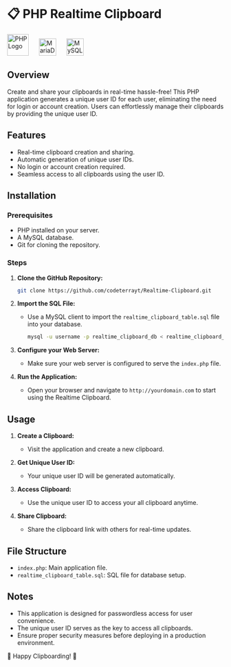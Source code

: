 # 📋 PHP Realtime Clipboard

<img src="https://www.php.net/images/logos/php-logo.svg" alt="PHP Logo" width="50" height="50" style="margin-right: 20px;">

<img src="https://mariadb.com/wp-content/webp-express/webp-images/doc-root/wp-content/uploads/2019/11/mariadb-logo_black-transparent-300x75.png.webp" alt="MariaDB Logo" height="40" style="margin-right: 20px;">

<img src="https://www.mysql.com/common/logos/logo-mysql-170x115.png" alt="MySQL Logo" height="40">


## Overview

Create and share your clipboards in real-time hassle-free! This PHP application generates a unique user ID for each user, eliminating the need for login or account creation. Users can effortlessly manage their clipboards by providing the unique user ID.

## Features

- Real-time clipboard creation and sharing.
- Automatic generation of unique user IDs.
- No login or account creation required.
- Seamless access to all clipboards using the user ID.

## Installation

### Prerequisites

- PHP installed on your server.
- A MySQL database.
- Git for cloning the repository.

### Steps

1. **Clone the GitHub Repository:**

    ```bash
    git clone https://github.com/codeterrayt/Realtime-Clipboard.git
    ```

2. **Import the SQL File:**

    - Use a MySQL client to import the `realtime_clipboard_table.sql` file into your database.

        ```bash
        mysql -u username -p realtime_clipboard_db < realtime_clipboard_table.sql
        ```

3. **Configure your Web Server:**

    - Make sure your web server is configured to serve the `index.php` file.

4. **Run the Application:**

    - Open your browser and navigate to `http://yourdomain.com` to start using the Realtime Clipboard.

## Usage

1. **Create a Clipboard:**

    - Visit the application and create a new clipboard.

2. **Get Unique User ID:**

    - Your unique user ID will be generated automatically.

3. **Access Clipboard:**

    - Use the unique user ID to access your all clipboard anytime.

4. **Share Clipboard:**

    - Share the clipboard link with others for real-time updates.

## File Structure

- `index.php`: Main application file.
- `realtime_clipboard_table.sql`: SQL file for database setup.

## Notes

- This application is designed for passwordless access for user convenience.
- The unique user ID serves as the key to access all clipboards.
- Ensure proper security measures before deploying in a production environment.

🚀 Happy Clipboarding! 📎
